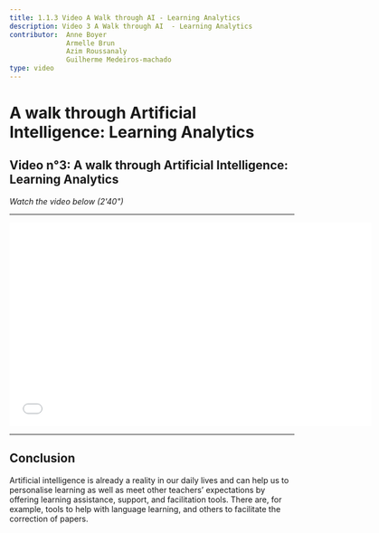 ```yaml
---
title: 1.1.3 Video A Walk through AI - Learning Analytics
description: Video 3 A Walk through AI  - Learning Analytics
contributor:  Anne Boyer
              Armelle Brun
              Azim Roussanaly
              Guilherme Medeiros-machado
type: video
---
```


# A walk through Artificial Intelligence: Learning Analytics
## Video n°3: A walk through Artificial Intelligence: Learning Analytics
*Watch the video below (2'40")*


----------
<center><iframe width="640" height="360" src="YT link Learning Analytics ?rel=0&showinfo=0&cc_load_policy=1&hl=fr&modestbranding=1" frameborder="0" allowfullscreen></iframe></center>

-----------

## Conclusion
Artificial intelligence is already a reality in our daily lives and can help us to personalise learning as well as meet other teachers’ expectations by offering learning assistance, support, and facilitation tools. There are, for example, tools to help with language learning, and others to facilitate the correction of papers.
